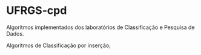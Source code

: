 # UFRGS-cpd
Algoritmos implementados dos laboratórios de Classificação e Pesquisa de Dados.

Algoritmos de Classificação por inserção;